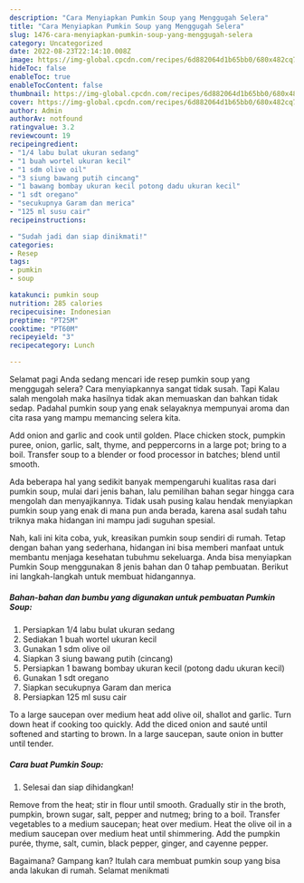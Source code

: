 ```yaml
---
description: "Cara Menyiapkan Pumkin Soup yang Menggugah Selera"
title: "Cara Menyiapkan Pumkin Soup yang Menggugah Selera"
slug: 1476-cara-menyiapkan-pumkin-soup-yang-menggugah-selera
category: Uncategorized
date: 2022-08-23T22:14:10.008Z
image: https://img-global.cpcdn.com/recipes/6d882064d1b65bb0/680x482cq70/pumkin-soup-foto-resep-utama.jpg
hideToc: false
enableToc: true
enableTocContent: false
thumbnail: https://img-global.cpcdn.com/recipes/6d882064d1b65bb0/680x482cq70/pumkin-soup-foto-resep-utama.jpg
cover: https://img-global.cpcdn.com/recipes/6d882064d1b65bb0/680x482cq70/pumkin-soup-foto-resep-utama.jpg
author: Admin
authorAv: notfound
ratingvalue: 3.2
reviewcount: 19
recipeingredient:
- "1/4 labu bulat ukuran sedang"
- "1 buah wortel ukuran kecil"
- "1 sdm olive oil"
- "3 siung bawang putih cincang"
- "1 bawang bombay ukuran kecil potong dadu ukuran kecil"
- "1 sdt oregano"
- "secukupnya Garam dan merica"
- "125 ml susu cair"
recipeinstructions:

- "Sudah jadi dan siap dinikmati!"
categories:
- Resep
tags:
- pumkin
- soup

katakunci: pumkin soup 
nutrition: 285 calories
recipecuisine: Indonesian
preptime: "PT25M"
cooktime: "PT60M"
recipeyield: "3"
recipecategory: Lunch

---
```



Selamat pagi Anda sedang mencari ide resep pumkin soup yang menggugah selera? Cara menyiapkannya sangat tidak susah. Tapi Kalau salah mengolah maka hasilnya tidak akan memuaskan dan bahkan tidak sedap. Padahal pumkin soup yang enak selayaknya mempunyai aroma dan cita rasa yang mampu memancing selera kita.


Add onion and garlic and cook until golden. Place chicken stock, pumpkin puree, onion, garlic, salt, thyme, and peppercorns in a large pot; bring to a boil. Transfer soup to a blender or food processor in batches; blend until smooth.

Ada beberapa hal yang sedikit banyak mempengaruhi kualitas rasa dari pumkin soup, mulai dari jenis bahan, lalu pemilihan bahan segar hingga cara mengolah dan menyajikannya. Tidak usah pusing kalau hendak menyiapkan pumkin soup yang enak di mana pun anda berada, karena asal sudah tahu triknya maka hidangan ini mampu jadi suguhan spesial.


Nah, kali ini kita coba, yuk, kreasikan pumkin soup sendiri di rumah. Tetap dengan bahan yang sederhana, hidangan ini bisa memberi manfaat untuk membantu menjaga kesehatan tubuhmu sekeluarga. Anda bisa menyiapkan Pumkin Soup menggunakan 8 jenis bahan dan 0 tahap pembuatan. Berikut ini langkah-langkah untuk membuat hidangannya.

<!--inarticleads1-->

##### Bahan-bahan dan bumbu yang digunakan untuk pembuatan Pumkin Soup:

1. Persiapkan 1/4 labu bulat ukuran sedang
1. Sediakan 1 buah wortel ukuran kecil
1. Gunakan 1 sdm olive oil
1. Siapkan 3 siung bawang putih (cincang)
1. Persiapkan 1 bawang bombay ukuran kecil (potong dadu ukuran kecil)
1. Gunakan 1 sdt oregano
1. Siapkan secukupnya Garam dan merica
1. Persiapkan 125 ml susu cair


To a large saucepan over medium heat add olive oil, shallot and garlic. Turn down heat if cooking too quickly. Add the diced onion and sauté until softened and starting to brown. In a large saucepan, saute onion in butter until tender. 

<!--inarticleads2-->

##### Cara buat Pumkin Soup:


1. Selesai dan siap dihidangkan!

Remove from the heat; stir in flour until smooth. Gradually stir in the broth, pumpkin, brown sugar, salt, pepper and nutmeg; bring to a boil. Transfer vegetables to a medium saucepan; heat over medium. Heat the olive oil in a medium saucepan over medium heat until shimmering. Add the pumpkin purée, thyme, salt, cumin, black pepper, ginger, and cayenne pepper. 

Bagaimana? Gampang kan? Itulah cara membuat pumkin soup yang bisa anda lakukan di rumah. Selamat menikmati
